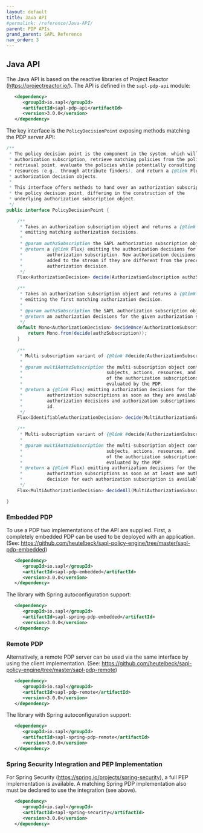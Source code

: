 ```yaml
---
layout: default
title: Java API
#permalink: /reference/Java-API/
parent: PDP APIs
grand_parent: SAPL Reference
nav_order: 3
---
```


## Java API

The Java API is based on the reactive libraries of Project Reactor (<https://projectreactor.io/>). The API is defined in the `sapl-pdp-api` module:

```xml
   <dependency>
      <groupId>io.sapl</groupId>
      <artifactId>sapl-pdp-api</artifactId>
      <version>3.0.0</version>
   </dependency>
```

The key interface is the `PolicyDecisionPoint` exposing methods matching the PDP server API:

```java
/**
 * The policy decision point is the component in the system, which will take an
 * authorization subscription, retrieve matching policies from the policy
 * retrieval point, evaluate the policies while potentially consulting external
 * resources (e.g., through attribute finders), and return a {@link Flux} of
 * authorization decision objects.
 *
 * This interface offers methods to hand over an authorization subscription to
 * the policy decision point, differing in the construction of the
 * underlying authorization subscription object.
 */
public interface PolicyDecisionPoint {

    /**
     * Takes an authorization subscription object and returns a {@link Flux}
     * emitting matching authorization decisions.
     *
     * @param authzSubscription the SAPL authorization subscription object
     * @return a {@link Flux} emitting the authorization decisions for the given
     *         authorization subscription. New authorization decisions are only
     *         added to the stream if they are different from the preceding
     *         authorization decision.
     */
    Flux<AuthorizationDecision> decide(AuthorizationSubscription authzSubscription);

    /**
     * Takes an authorization subscription object and returns a {@link Mono}
     * emitting the first matching authorization decision.
     *
     * @param authzSubscription the SAPL authorization subscription object
     * @return an authorization decisions for the given authorization subscription.
     */
    default Mono<AuthorizationDecision> decideOnce(AuthorizationSubscription authzSubscription) {
        return Mono.from(decide(authzSubscription));
    }
    
    /**
     * Multi-subscription variant of {@link #decide(AuthorizationSubscription)}.
     *
     * @param multiAuthzSubscription the multi-subscription object containing the
     *                               subjects, actions, resources, and environments
     *                               of the authorization subscriptions to be
     *                               evaluated by the PDP.
     * @return a {@link Flux} emitting authorization decisions for the given
     *         authorization subscriptions as soon as they are available. Related
     *         authorization decisions and authorization subscriptions have the same
     *         id.
     */
    Flux<IdentifiableAuthorizationDecision> decide(MultiAuthorizationSubscription multiAuthzSubscription);

    /**
     * Multi-subscription variant of {@link #decide(AuthorizationSubscription)}.
     *
     * @param multiAuthzSubscription the multi-subscription object containing the
     *                               subjects, actions, resources, and environments
     *                               of the authorization subscriptions to be
     *                               evaluated by the PDP.
     * @return a {@link Flux} emitting authorization decisions for the given
     *         authorization subscriptions as soon as at least one authorization
     *         decision for each authorization subscription is available.
     */
    Flux<MultiAuthorizationDecision> decideAll(MultiAuthorizationSubscription multiAuthzSubscription);

}
```

### Embedded PDP

To use a PDP two implementations of the API are supplied. First, a completely embedded PDP can be used to be deployed with an application. (See: <https://github.com/heutelbeck/sapl-policy-engine/tree/master/sapl-pdp-embedded>)

```xml
   <dependency>
      <groupId>io.sapl</groupId>
      <artifactId>sapl-pdp-embedded</artifactId>
      <version>3.0.0</version>
   </dependency>
```

The library with Spring autoconfiguration support:

```xml
   <dependency>
      <groupId>io.sapl</groupId>
      <artifactId>sapl-spring-pdp-embedded</artifactId>
      <version>3.0.0</version>
   </dependency>
```

### Remote PDP

Alternatively, a remote PDP server can be used via the same interface by using the client implementation. (See: <https://github.com/heutelbeck/sapl-policy-engine/tree/master/sapl-pdp-remote>)

```xml
   <dependency>
      <groupId>io.sapl</groupId>
      <artifactId>sapl-pdp-remote</artifactId>
      <version>3.0.0</version>
   </dependency>
```

The library with Spring autoconfiguration support:

```xml
   <dependency>
      <groupId>io.sapl</groupId>
      <artifactId>sapl-spring-pdp-remote</artifactId>
      <version>3.0.0</version>
   </dependency>
```

### Spring Security Integration and PEP Implementation

For Spring Security (<https://spring.io/projects/spring-security>), a full PEP implementation is available. A matching Spring PDP implementation also must be declared to use the integration (see above).

```xml
   <dependency>
      <groupId>io.sapl</groupId>
      <artifactId>sapl-spring-security</artifactId>
      <version>3.0.0</version>
   </dependency>
```
